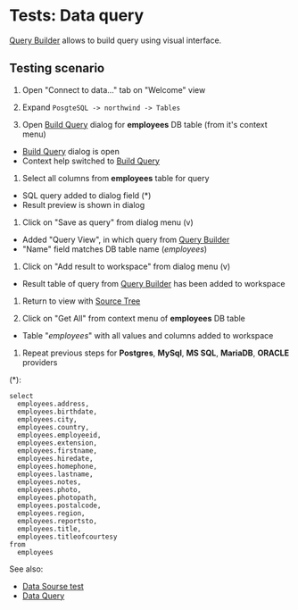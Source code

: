 <!-- TITLE: Tests: Build Query -->
<!-- SUBTITLE: -->

# Tests: Data query

[Query Builder](../../access/databases.mdx#join-tables) allows to build query using visual interface.

## Testing scenario

1. Open "Connect to data..." tab on "Welcome" view

1. Expand ```PosgteSQL -> northwind -> Tables```

1. Open [Build Query](../../access/databases.mdx#join-tables) dialog for **employees** DB table (from it's context menu)

* [Build Query](../../access/databases.mdx#join-tables) dialog is open
* Context help switched to [Build Query](../../access/databases.mdx#join-tables)

1. Select all columns from **employees** table for query

* SQL query added to dialog field (*)
* Result preview is shown in dialog

1. Click on "Save as query" from dialog menu (v)

* Added "Query View", in which query from [Query Builder](../../access/databases.mdx#join-tables)
* "Name" field matches DB table name (*employees*)

1. Click on "Add result to workspace" from dialog menu (v)

* Result table of query from [Query Builder](../../access/databases.mdx#join-tables) has been added to workspace

1. Return to view with [Source Tree](../../access/access.md#data-sources)

1. Click on "Get All" from context menu of **employees** DB table

* Table "*employees*" with all values and columns added to workspace

1. Repeat previous steps for **Postgres**, **MySql**, **MS SQL**, **MariaDB**, **ORACLE**
   providers

(*):

```
select
  employees.address,
  employees.birthdate,
  employees.city,
  employees.country,
  employees.employeeid,
  employees.extension,
  employees.firstname,
  employees.hiredate,
  employees.homephone,
  employees.lastname,
  employees.notes,
  employees.photo,
  employees.photopath,
  employees.postalcode,
  employees.region,
  employees.reportsto,
  employees.title,
  employees.titleofcourtesy
from
  employees
```

See also:

* [Data Sourse test](../../access/data-source-test.md)
* [Data Query](../../access/access.md#data-query)
